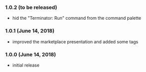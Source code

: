 ### 1.0.2 (to be released)

- hid the "Terminator: Run" command from the command palette

### 1.0.1 (June 14, 2018)

- improved the marketplace presentation and added some tags

### 1.0.0 (June 14, 2018)

- initial release
